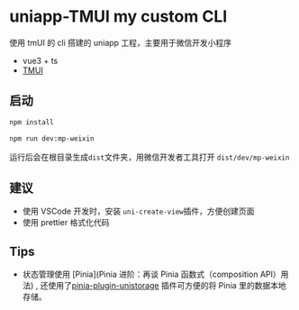 # uniapp-TMUI my custom CLI

使用 tmUI 的 cli 搭建的 uniapp 工程，主要用于微信开发小程序

- vue3 + ts
- [TMUI](https://tmui.design/start/%E5%BF%AB%E9%80%9F%E4%B8%8A%E6%89%8B.html)

## 启动

```bash
npm install

npm run dev:mp-weixin
```

运行后会在根目录生成`dist`文件夹，用微信开发者工具打开 `dist/dev/mp-weixin`

## 建议

- 使用 VSCode 开发时，安装 `uni-create-view`插件，方便创建页面
- 使用 prettier 格式化代码

## Tips

- 状态管理使用 [Pinia](Pinia 进阶：再谈 Pinia 函数式（composition API）用法) , 还使用了[pinia-plugin-unistorage](https://www.npmjs.com/package/pinia-plugin-unistorage) 插件可方便的将 Pinia 里的数据本地存储。
